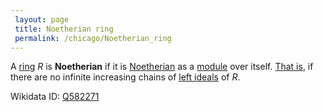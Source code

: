 ```yaml
---
 layout: page
 title: Noetherian ring
 permalink: /chicago/Noetherian_ring
---
```

A [ring](https://defsmath.github.io/DefsMath/ring) $R$ is **Noetherian** if it is [Noetherian](https://defsmath.github.io/DefsMath/Noetherian_module) as a [module](https://defsmath.github.io/DefsMath/module_over_a_ring) over itself. [That is](https://defsmath.github.io/DefsMath/submodules_of_a_ring_are_ideals), if there are no infinite increasing chains of [left ideals](https://defsmath.github.io/DefsMath/left_ring_ideal) of $R$.

Wikidata ID: [Q582271](https://www.wikidata.org/wiki/Q582271)